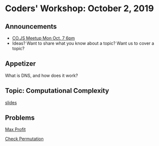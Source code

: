 # Coders' Workshop: October 2, 2019

## Announcements

* [CO.JS Meetup Mon Oct. 7 6pm](https://www.meetup.com/Bootcampers-Collective/events/hhpjjryznbkb/)
* Ideas? Want to share what you know about a topic? Want us to cover a topic?

## Appetizer

What is DNS, and how does it work?

## Topic: Computational Complexity

[slides](https://slides.com/bbyunis/coder-s-workshop-1-4-22)

## Problems

[Max Profit](../../../Coding-Challenges/maxProfit)

[Check Permutation](../../../Coding-Challenges/checkPermutation)
